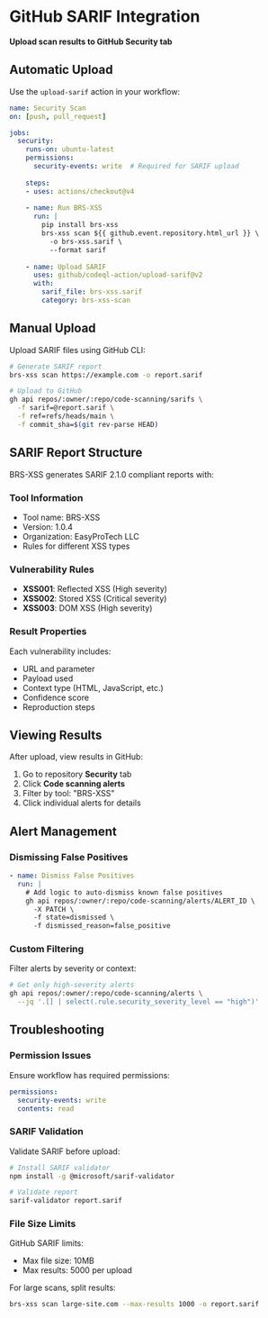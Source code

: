 # GitHub SARIF Integration

**Upload scan results to GitHub Security tab**

## Automatic Upload

Use the `upload-sarif` action in your workflow:

```yaml
name: Security Scan
on: [push, pull_request]

jobs:
  security:
    runs-on: ubuntu-latest
    permissions:
      security-events: write  # Required for SARIF upload
      
    steps:
    - uses: actions/checkout@v4
    
    - name: Run BRS-XSS
      run: |
        pip install brs-xss
        brs-xss scan ${{ github.event.repository.html_url }} \
          -o brs-xss.sarif \
          --format sarif
          
    - name: Upload SARIF
      uses: github/codeql-action/upload-sarif@v2
      with:
        sarif_file: brs-xss.sarif
        category: brs-xss-scan
```

## Manual Upload

Upload SARIF files using GitHub CLI:

```bash
# Generate SARIF report
brs-xss scan https://example.com -o report.sarif

# Upload to GitHub
gh api repos/:owner/:repo/code-scanning/sarifs \
  -f sarif=@report.sarif \
  -f ref=refs/heads/main \
  -f commit_sha=$(git rev-parse HEAD)
```

## SARIF Report Structure

BRS-XSS generates SARIF 2.1.0 compliant reports with:

### Tool Information
- Tool name: BRS-XSS
- Version: 1.0.4
- Organization: EasyProTech LLC
- Rules for different XSS types

### Vulnerability Rules
- **XSS001**: Reflected XSS (High severity)
- **XSS002**: Stored XSS (Critical severity) 
- **XSS003**: DOM XSS (High severity)

### Result Properties
Each vulnerability includes:
- URL and parameter
- Payload used
- Context type (HTML, JavaScript, etc.)
- Confidence score
- Reproduction steps

## Viewing Results

After upload, view results in GitHub:

1. Go to repository **Security** tab
2. Click **Code scanning alerts**
3. Filter by tool: "BRS-XSS"
4. Click individual alerts for details

## Alert Management

### Dismissing False Positives
```yaml
- name: Dismiss False Positives
  run: |
    # Add logic to auto-dismiss known false positives
    gh api repos/:owner/:repo/code-scanning/alerts/ALERT_ID \
      -X PATCH \
      -f state=dismissed \
      -f dismissed_reason=false_positive
```

### Custom Filtering
Filter alerts by severity or context:
```bash
# Get only high-severity alerts
gh api repos/:owner/:repo/code-scanning/alerts \
  --jq '.[] | select(.rule.security_severity_level == "high")'
```

## Troubleshooting

### Permission Issues
Ensure workflow has required permissions:
```yaml
permissions:
  security-events: write
  contents: read
```

### SARIF Validation
Validate SARIF before upload:
```bash
# Install SARIF validator
npm install -g @microsoft/sarif-validator

# Validate report
sarif-validator report.sarif
```

### File Size Limits
GitHub SARIF limits:
- Max file size: 10MB
- Max results: 5000 per upload

For large scans, split results:
```bash
brs-xss scan large-site.com --max-results 1000 -o report.sarif
```
